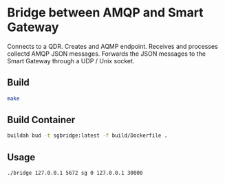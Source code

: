 # Bridge between AMQP and Smart Gateway

Connects to a QDR.  Creates and AQMP endpoint. Receives and processes collectd AMQP JSON messages.  Forwards the JSON messages to the Smart Gateway through a UDP / Unix socket.

## Build

```bash
make
```

## Build Container

```bash
buildah bud -t sgbridge:latest -f build/Dockerfile .
```

## Usage

```bash
./bridge 127.0.0.1 5672 sg 0 127.0.0.1 30000
```
